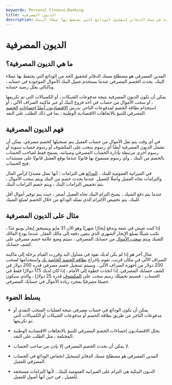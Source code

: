 ```yaml
---
keywords: Personal Finance,Banking
title: الديون المصرفية
description: تُستخدم الديون المصرفية في مسك الدفاتر لتقليل الودائع التي يحتفظ بها عملاء البنك.
---
```


# الديون المصرفية
## ما هي الديون المصرفية؟

المدين المصرفي هو مصطلح مسك الدفاتر لتحقيق الحد من الودائع التي يحتفظ بها عملاء البنك. يحدث الخصم المصرفي عندما يستخدم عميل البنك الأموال الموجودة في حسابه ، وبالتالي يقلل رصيد حسابه.

يمكن أن تكون الديون المصرفية نتيجة مدفوعات الشيكات ، أو الكمبيالات التي تم تكريمها ، أو سحب الأموال من حساب في أحد فروع البنك أو عبر ماكينة الصراف الآلي ، أو استخدام بطاقة الخصم لمدفوعات التاجر. يدرس [الاقتصاديون أيضًا إحصاءات](/economist) [الخصم](/debit) المصرفي للتنبؤ بالاتجاهات الاقتصادية الوطنية ، بما في ذلك الطلب على النقد.

## فهم الديون المصرفية

في أي وقت يتم نقل الأموال من حساب العميل يتم تسجيلها كخصم مصرفي. يمكن أن تشمل الديون المصرفية أيضًا أي رسوم سحب على المكشوف أو رسوم حساب سنوية أو رسوم أخرى مرتبطة بإدارة الحساب المصرفي وصيانته. يسمح فقط لصاحب الحساب بالخصم من البنك ، وأي رسوم مسموح بها قانونًا عندما يوقع العميل قانونًا على مستندات فتح الحساب.

في الميزانية العمومية للبنك ، [الودائع](/bank-deposits) هي التزامات ؛ أنها تمثل مصدرًا لرأس المال والتزامات تجاه العميل وأصلًا للعميل. عندما يحدث خصم من البنك ويتم سحب الأموال ، يتم تخفيض التزامات البنك ، ويتم خصم التزامات البنك.

عندما يتم دفع الشيك ، يصبح التزام البنك تجاه العميل أصغر ، حيث يتم توفير أموال أقل للبنك. يتم تخفيض الالتزام الذي تمثله الودائع من خلال الخصم لمبلغ الشيك.

## مثال على الديون المصرفية

إذا كنت تعيش في شقة وتدفع إيجارًا شهريًا وهو الآن 31 مايو ويستحق إيجار يونيو غدًا ، تكتب شيكًا بمبلغ الإيجار الشهري الذي يتعين دفعه إلى مالك العقار. عندما يودع المالك الشيك ويتم [سحب الأموال](/withdrawal) من حسابك المصرفي ، سيتم وضع علامة خصم مصرفي على كشف حسابك.

مثال آخر هو إذا لم يكن لديك نقود في متناول اليد وقررت القيام برحلة إلى ماكينة الصراف الآلي في مكان قريب. تقوم بإخراج [بطاقة الخصم الخاصة بك](/debitcard) واستخدامها لسحب 200 دولار من أجهزة الصراف الآلي ، وسيتم تسجيل خصم مصرفي قدره 200 دولار في كشف حسابك المصرفي. إذا اتخذت خطوة إلى الأمام ، إذا كان لديك 175 دولارًا فقط في الحساب ، فسيتم تحميلك رسم سحب على [المكشوف](/overdraft) قدره 25 دولارًا ، والذي سيكون خصمًا مصرفيًا بمجرد زيادة الأموال في حسابك المصرفي.

## يسلط الضوء

- يمكن أن تكون الودائع في حساب مصرفي نتيجة لعمليات السحب النقدي أو مدفوعات التاجر عن طريق بطاقة الخصم أو مدفوعات الشيكات أو الكمبيالات التي تم تكريمها.

- يحلل الاقتصاديون إحصاءات الخصم المصرفي للتنبؤ بالاتجاهات الاقتصادية الوطنية المختلفة ، مثل الطلب على النقد.

- لا يمكن أن يحدث الخصم المصرفي إلا بإذن من صاحب الحساب.

- المدين المصرفي هو مصطلح مسك الدفاتر لتسجيل انخفاض الودائع في الحساب المصرفي للعميل.

- الديون البنكية هي التزام على الميزانية العمومية للبنك ، لأنها التزامات مستحقة للعميل ، في حين أنها أصول للعميل.

